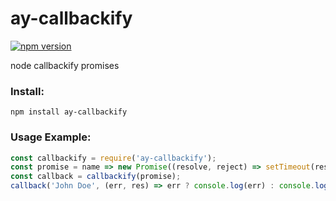 # ay-callbackify
[![npm version](https://img.shields.io/badge/npm-1.0.8-green.svg)](https://www.npmjs.com/package/ay-callbackify)

node callbackify promises

### Install:
```
npm install ay-callbackify
```
### Usage Example:
```javascript
const callbackify = require('ay-callbackify');
const promise = name => new Promise((resolve, reject) => setTimeout(resolve.bind(this, name), 100));
const callback = callbackify(promise);
callback('John Doe', (err, res) => err ? console.log(err) : console.log(res));
```
